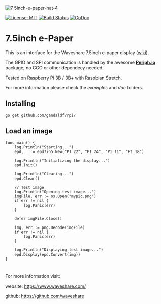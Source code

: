 ![7 5inch-e-paper-hat-4](https://user-images.githubusercontent.com/3932259/58586467-659e0380-825b-11e9-9942-f75c6dd7584f.jpg)

[![License: MIT](https://img.shields.io/badge/License-MIT-yellow.svg)](https://opensource.org/licenses/MIT)
[![Build Status](https://travis-ci.org/gandaldf/rpi.svg?branch=master)](https://travis-ci.org/gandaldf/rpi)
[![GoDoc](https://godoc.org/github.com/gandaldf/rpi?status.svg)](https://godoc.org/github.com/gandaldf/rpi)

# 7.5inch e-Paper
This is an interface for the Waveshare 7.5inch e-paper display ([wiki](https://www.waveshare.com/wiki/7.5inch_e-Paper_HAT)).

The GPIO and SPI communication is handled by the awesome **[Periph.io](https://periph.io/)** package; no CGO or other dependecy needed.

Tested on Raspberry Pi 3B / 3B+ with Raspbian Stretch.

For more information please check the _examples_ and _doc_ folders.

## Installing
```
go get github.com/gandaldf/rpi/
```

## Load an image
```golang
func main() {
	log.Println("Starting...")
	epd, _ := epd7in5.New("P1_22", "P1_24", "P1_11", "P1_18")

	log.Println("Initializing the display...")
	epd.Init()

	log.Println("Clearing...")
	epd.Clear()

	// Test image
	log.Println("Opening test image...")
	imgFile, err := os.Open("mypic.png")
	if err != nil {
		log.Panic(err)
	}

	defer imgFile.Close()

	img, err := png.Decode(imgFile)
	if err != nil {
		log.Panic(err)
	}

	log.Println("Displaying test image...")
	epd.Display(epd.Convert(img))
}
```
#
For more information visit:

website: https://www.waveshare.com/

github: https://github.com/waveshare


